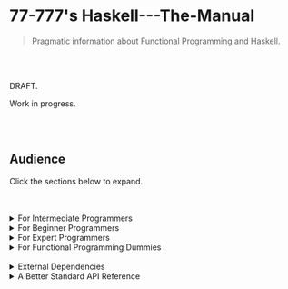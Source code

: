 # 77-777's Haskell---The-Manual

> Pragmatic information about Functional Programming and Haskell.

<br>
<br>

DRAFT.

Work in progress.

<br>
<br>

## Audience

Click the sections below to expand.

<br>
<br>

<details>
  <summary> For Intermediate Programmers </summary>

---

### Spawning a project & building

* Ecosystem & Environment
  * ? - primary build and project manager
  * Cabal - package manager
  * todo.
  * GHC - the Glasgow Haskell Compiler. 

Please use your respective *nix package manager.

`sudo apt-get install ghc`


<br>
<br>
<br>

### Console Arguments & Printing

```haskell
  
```

### File IO

```haskell
  
```

### Directory & File Operations

```haskell
  
```

### Data Type Conversion

```haskell
  
```

### String Handling

```haskell
  
```

### Threading & Process Handling

```haskell
  
```

### Sockets

```haskell
  
```

### GUI

```haskell
  
```

### Web Requests

```haskell
  
```

### Web Framework

```haskell
Yesod
```

### Logging
```haskell

```

### Config Storage

### Regex & Levenshtein

### Parsing HTML/JSON/XML

### Error Handling & Exceptions

### Timers, Events, Promises



### Database Access / ORM

### Keywords in Haskell

```haskell

-- Packages & Modules --
import, module, where, instance, deriving

-- Imperative & Unit IO
do, ()

as
-- Variable scope --
let .. in

-- Data & Objects
data, type, class

-- Control Flow & Guards/Pattern Matching --
if, else, then, forall, case, 

-- Others --
default
hiding
proc

-- Types & Options --

Char, Bool, Int, Integer, Double

```

### Symbols in Haskell

* State Symbols

```haskell

```

* Structure Symbols

``haskell
   
```

* Operator Symbols

``haskell

```

<br>
<br>

</details>

<details>
  <summary> For Beginner Programmers </summary>

---

### Types & Records

```haskell

```

### Modules

```haskell

```

### Functions

```haskell
  
```

### Polymorphism

```haskell

```

### Variables

```haskell

```

### If Statements

```haskell

```

### Looping & Control Flow

```haskell
  
```

### Recursion & List Manipulation/Patterns

```haskell
  
```

### Interfaces (Typeclasses)

```haskell

```

### Generics & Constructor Parametrization

```haskell

```

### Functors

<br>
<br>

</details>

<details>
  <summary> For Expert Programmers </summary>

---

### FFI

The foreign function interface for interoping with native code and the os.

### DLLs / Shared Libraries

Accessing functions directly from shared libraries.

### Compiler/Interpreter Tweaks

Optimization, compiling or interpreting, linking, bytecode generation, garbage collection, etc.

### Project Layout & Code Structure

1 module file can contain multiple nested submodules. 
Scaffolding/ers.

### Architecture

Patterns. Functors and Monads.

### Good Practice

Clarity. Avoid surprises. DRY principle. SOLID principle if using OOP.

<br>
<br>

</details>

<details>
  <summary> For Functional Programming Dummies </summary>

---

### Terminology

* Purity
  * Functions that produce no side effects. Given an input, the ouput should be the same on said input no matter what the state of the system is. If this rule is broken, the function is not pure.

* State
  * Commonly used to refer to structures, variables, code or the system which can change at any moment in time. Code changing in other places other than their grouped scope is considered bad practice.

* Side Effect
  * When a function emits the notion of modyfing state outside of it's scope such as globals or dependencies.

* Unit/IO Notation
  * Commonly known/referred as the "void" type, (), this notation is used to indicate that a function will do or "return" an IO side effect operation that changes some system/program state.

* Expression
  * Also called compute/computation, is any calculation or subexpression that MUST return a value as a result. In the functional mindset, a program is a series of expressions and subexpressions but ultimately going down to a single value outputted. ("Figure of speech")

* Immutability
  * Data created/assigned with values at spawn time which cannot be changed afterwards. Can be predicted since it is constant.

* Mutable Data
  * Data that can be affected by side effects/IO.

* Records
  * Groups of types aligned together under a single type. It is the "structure/struct" aspect of functional programming.

* First Class Citizen
  * Any entity that can be treated as you treat a variable, which means you can add it to another, compute it, pass it as an argument to another function and/or return it as a value.

* Functions as First Class Citizens
  * Functional paradigm prides itself on the notion that some (depends on language) functions are ultimately variables, can be declared as such, can be passed as arguments and can be returned. This is the notion of function pointers for those who know C. Commonly used for callbacks, events and other procedural code.

* Higher Order Functions
  * Functions that are treated as First Class Citizens. Basically function pointers. Ocaml functions are all higher order. In Haskell, not all functions are higher order functions.

* Function Composition
  * Calling functions which rely on values returned by calling another function. E.g. f(g(x)).

* Arity
  * The number of parameters a function has. Lengthy parameters for a function (e.g high Arity) smells of a badly coded function or a complex one.

* Currying
  * Complex functions which have a high arity need to be broken down. This simplification process is called currying.

* Variants
  * Ocaml's type system for creating generics and polymorphic values.

* Functors
  * Factory pattern kin.

* Lambda Calculus
  * Anonymous function spawning notation.

* Polymorphism
  * The act of having and passing data that holds multiple "forms". A stream object for example might be a base entity for a filestream, networkstream, pipestream or whatever.

* Generics
  * Having data structures that can be reused with other types. Particularly lists. Lists of integers or bytes or strings as an example.

* Meta Programming
  * Programs written that generate other programs/code.

* Dependency Injection
  * A concept used to manage portability and hotswap, as common usecases. One implementation of dependency injection is the IoC container for dependency inversion.

* Typeclasses
  * Haskell's "interfaces" to modules.

* Monads
  * 

* Zippers
  * 

### Functional Paradigm Aims

* Functional Application
  * Functional programming is all about having pure functions and calling those pure functions to transform your data. Everything is an expression and your IO should be separated and organized in a high level fashion.

* Functional Purity
  * Functions without side effects that are agnostic of system state. As many as you can. Why? Said functions are easy to test, well design and don't depend on external factors. (in theory)

* IO & Side Effect Separation
  * A tremendous amount of errors, bugs and malpractice happens as a result of poor state management. Having a more organized flow where IO is separate from pure code provides clarity to where errors may occur as well as visual guidance to where program logic/computation is located.

* Reduce state and constrain/isolate it
  * Removing for, while loops is one way to reduce state and instead do things recursively.

* Low Function Arity Through Currying


* Simple & Flexible Data Transformation
* Low Coupling, High Cohesion
* Type Correctness
* Immutability unless otherwise altered
* Recursivity
* Declaratively define problems
* Write less, Do more
* Lower bug rate

<br>
<br>

</details>

<br>

<details>
   <summary>External Dependencies</summary>

---

### Common Libraries

Cabal is the official Haskell package manager.

`cabal install <pkg-name>`

| Library  | Purpose | Comments |
| -------- | ------- | ----- |
| | | |

<br>
<br>

</details>

<details>
   <summary>A Better Standard API Reference</summary>

---

## The Standard API

Click each module to expand and see their exposed functions and types.

```haskell
(* Importable Modules *)



(* Console, File IO, Etc *)



(* Date, Time, Math *)


(* Related to Types *)


(* Data Structure Modules *)


(* Algorithms. Hashing, RNG, Sort, Etc. *)


(* Concurrency, Parallelism, Synchronization *)


```

</details>
  
<br>
